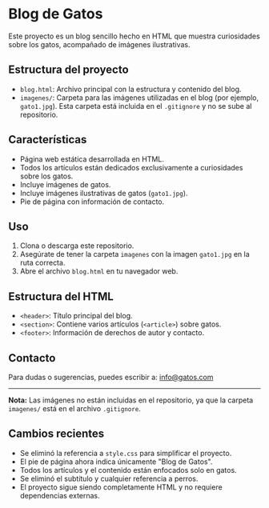 # Blog de Gatos

Este proyecto es un blog sencillo hecho en HTML que muestra curiosidades sobre los gatos, acompañado de imágenes ilustrativas.

## Estructura del proyecto

- `blog.html`: Archivo principal con la estructura y contenido del blog.
- `imagenes/`: Carpeta para las imágenes utilizadas en el blog (por ejemplo, `gato1.jpg`). Esta carpeta está incluida en el `.gitignore` y no se sube al repositorio.

## Características

- Página web estática desarrollada en HTML.
- Todos los artículos están dedicados exclusivamente a curiosidades sobre los gatos.
- Incluye imágenes de gatos.
- Incluye imágenes ilustrativas de gatos (`gato1.jpg`).
- Pie de página con información de contacto.

## Uso

1. Clona o descarga este repositorio.
2. Asegúrate de tener la carpeta `imagenes` con la imagen `gato1.jpg` en la ruta correcta.
3. Abre el archivo `blog.html` en tu navegador web.

## Estructura del HTML

- `<header>`: Título principal del blog.
- `<section>`: Contiene varios artículos (`<article>`) sobre gatos.
- `<footer>`: Información de derechos de autor y contacto.

## Contacto

Para dudas o sugerencias, puedes escribir a: [info@gatos.com](mailto:info@gatos.com)

---

**Nota:** Las imágenes no están incluidas en el repositorio, ya que la carpeta `imagenes/` está en el archivo `.gitignore`.

## Cambios recientes

- Se eliminó la referencia a `style.css` para simplificar el proyecto.
- El pie de página ahora indica únicamente "Blog de Gatos".
- Todos los artículos y el contenido están enfocados solo en gatos.
- Se eliminó el subtítulo y cualquier referencia a perros.
- El proyecto sigue siendo completamente HTML y no requiere dependencias externas.
